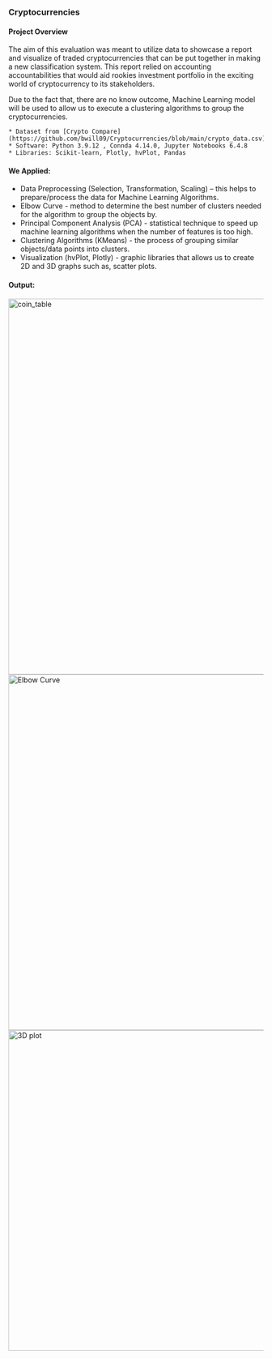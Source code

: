 ### Cryptocurrencies


#### Project Overview 

The aim of this evaluation was meant to utilize data to showcase a report and visualize of traded cryptocurrencies that can be put together in making a new classification system. This report relied on accounting accountabilities that would aid rookies investment portfolio in the exciting world of cryptocurrency to its stakeholders. 

Due to the fact that, there are no know outcome, Machine Learning model will be used to allow us to execute a clustering algorithms to group the cryptocurrencies.

	* Dataset from [Crypto Compare](https://github.com/bwill09/Cryptocurrencies/blob/main/crypto_data.csv)
	* Software: Python 3.9.12 , Connda 4.14.0, Jupyter Notebooks 6.4.8
	* Libraries: Scikit-learn, Plotly, hvPlot, Pandas


#### We Applied:

*	Data Preprocessing (Selection, Transformation, Scaling) – this helps to prepare/process the data for Machine Learning Algorithms.
*	Elbow Curve - method to determine the best number of clusters needed for the algorithm to group the objects by.
*	Principal Component Analysis (PCA) - statistical technique to speed up machine learning algorithms when the number of features is too high.
*	Clustering Algorithms (KMeans) - the process of grouping similar objects/data points into clusters.
*	Visualization (hvPlot, Plotly) - graphic libraries that allows us to create 2D and 3D graphs such as, scatter plots.

#### Output:

<img width="742" alt="coin_table" src="https://user-images.githubusercontent.com/106555873/194721517-2e3506c6-277c-42d3-aae3-b1337746dc06.png">

<img width="702" alt="Elbow Curve" src="https://user-images.githubusercontent.com/106555873/194721565-272e44e1-ec39-48f3-baad-4aa3b5854578.png">

<img width="633" alt="3D plot" src="https://user-images.githubusercontent.com/106555873/194721574-edda6d40-276a-4aca-a696-61fb78eab5d5.png">



